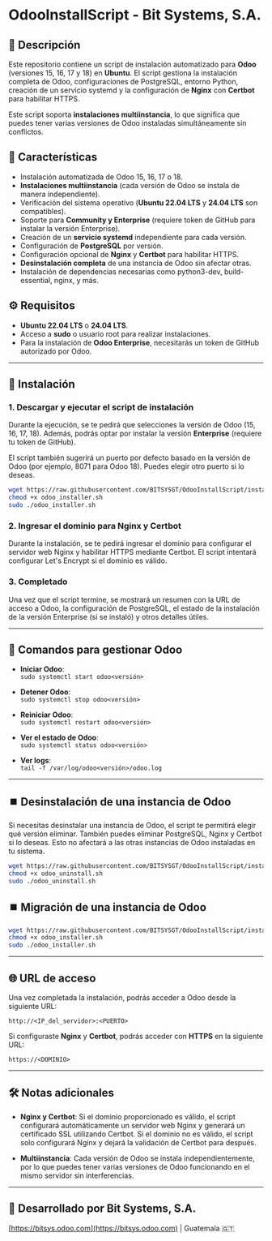 
# OdooInstallScript - Bit Systems, S.A.

## 🚀 Descripción
Este repositorio contiene un script de instalación automatizado para **Odoo** (versiones 15, 16, 17 y 18) en **Ubuntu**. El script gestiona la instalación completa de Odoo, configuraciones de PostgreSQL, entorno Python, creación de un servicio systemd y la configuración de **Nginx** con **Certbot** para habilitar HTTPS.

Este script soporta **instalaciones multiinstancia**, lo que significa que puedes tener varias versiones de Odoo instaladas simultáneamente sin conflictos.

## 🧩 Características

- Instalación automatizada de Odoo 15, 16, 17 o 18.
- **Instalaciones multiinstancia** (cada versión de Odoo se instala de manera independiente).
- Verificación del sistema operativo (**Ubuntu 22.04 LTS** y **24.04 LTS** son compatibles).
- Soporte para **Community y Enterprise** (requiere token de GitHub para instalar la versión Enterprise).
- Creación de un **servicio systemd** independiente para cada versión.
- Configuración de **PostgreSQL** por versión.
- Configuración opcional de **Nginx** y **Certbot** para habilitar HTTPS.
- **Desinstalación completa** de una instancia de Odoo sin afectar otras.
- Instalación de dependencias necesarias como python3-dev, build-essential, nginx, y más.

## ⚙️ Requisitos

- **Ubuntu 22.04 LTS** o **24.04 LTS**.
- Acceso a **sudo** o usuario root para realizar instalaciones.
- Para la instalación de **Odoo Enterprise**, necesitarás un token de GitHub autorizado por Odoo.

---

## 📂 Instalación

### 1. Descargar y ejecutar el script de instalación
Durante la ejecución, se te pedirá que selecciones la versión de Odoo (15, 16, 17, 18). Además, podrás optar por instalar la versión **Enterprise** (requiere tu token de GitHub).

El script también sugerirá un puerto por defecto basado en la versión de Odoo (por ejemplo, 8071 para Odoo 18). Puedes elegir otro puerto si lo deseas.

```bash
wget https://raw.githubusercontent.com/BITSYSGT/OdooInstallScript/instalation-migration /odoo_installer.sh
chmod +x odoo_installer.sh
sudo ./odoo_installer.sh
```

### 2. Ingresar el dominio para Nginx y Certbot
Durante la instalación, se te pedirá ingresar el dominio para configurar el servidor web Nginx y habilitar HTTPS mediante Certbot. El script intentará configurar Let's Encrypt si el dominio es válido.

### 3. Completado
Una vez que el script termine, se mostrará un resumen con la URL de acceso a Odoo, la configuración de PostgreSQL, el estado de la instalación de la versión Enterprise (si se instaló) y otros detalles útiles.

---

## 🔄 Comandos para gestionar Odoo

- **Iniciar Odoo**:  
  `sudo systemctl start odoo<versión>`

- **Detener Odoo**:  
  `sudo systemctl stop odoo<versión>`

- **Reiniciar Odoo**:  
  `sudo systemctl restart odoo<versión>`

- **Ver el estado de Odoo**:  
  `sudo systemctl status odoo<versión>`

- **Ver logs**:  
  `tail -f /var/log/odoo<versión>/odoo.log`

---

## ⏹️ Desinstalación de una instancia de Odoo

Si necesitas desinstalar una instancia de Odoo, el script te permitirá elegir qué versión eliminar. También puedes eliminar PostgreSQL, Nginx y Certbot si lo deseas. Esto no afectará a las otras instancias de Odoo instaladas en tu sistema.

```bash
wget https://raw.githubusercontent.com/BITSYSGT/OdooInstallScript/instalation-migration /odoo_uninstall.sh
chmod +x odoo_uninstall.sh
sudo ./odoo_uninstall.sh
```

## ⏹️ Migración de una instancia de Odoo
```bash
wget https://raw.githubusercontent.com/BITSYSGT/OdooInstallScript/instalation-migration /odoo_migration.sh
chmod +x odoo_installer.sh
sudo ./odoo_installer.sh
```

---

## 🌐 URL de acceso

Una vez completada la instalación, podrás acceder a Odoo desde la siguiente URL:

```text
http://<IP_del_servidor>:<PUERTO>
```

Si configuraste **Nginx** y **Certbot**, podrás acceder con **HTTPS** en la siguiente URL:

```text
https://<DOMINIO>
```

---

## 🛠️ Notas adicionales

- **Nginx y Certbot**: Si el dominio proporcionado es válido, el script configurará automáticamente un servidor web Nginx y generará un certificado SSL utilizando Certbot. Si el dominio no es válido, el script solo configurará Nginx y dejará la validación de Certbot para después.

- **Multiinstancia**: Cada versión de Odoo se instala independientemente, por lo que puedes tener varias versiones de Odoo funcionando en el mismo servidor sin interferencias.

---

## 🏢 Desarrollado por Bit Systems, S.A.
[https://bitsys.odoo.com](https://bitsys.odoo.com) | Guatemala 🇬🇹
